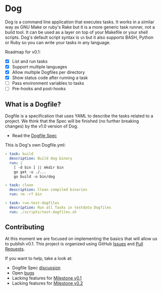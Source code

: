 # Dog

Dog is a command line application that executes tasks. It works in a similar way as GNU Make or ruby's Rake but it is a more generic task runner, not a build tool. It can be used as a layer on top of your Makefile or your shell scripts. Dog's default script syntax is `sh` but it also supports BASH, Python or Ruby so you can write your tasks in any language.

Roadmap for v0.1:

- [x] List and run tasks
- [x] Support multiple languages
- [x] Allow multiple Dogfiles per directory
- [x] Show status code after running a task
- [ ] Pass environment variables to tasks
- [ ] Pre-hooks and post-hooks

## What is a Dogfile?

Dogfile is a specification that uses YAML to describe the tasks related to a project. We think that the Spec will be finished (no further breaking changes) by the v1.0 version of Dog.

- Read the [Dogfile Spec](https://github.com/xsb/dog/blob/master/DOGFILE_SPEC.md)

This is Dog's own Dogfile.yml:

```yml
- task: build
  description: Build dog binary
  run: |
    [ -d bin ] || mkdir bin
    go get -u ./...
    go build -o bin/dog

- task: clean
  description: Clean compiled binaries
  run: rm -rf bin

- task: run-test-dogfiles
  description: Run all Tasks in testdata Dogfiles
  run: ./scripts/test-dogfiles.sh
```

## Contributing

At this moment we are focused on implementing the basics that will allow us to publish v0.1. This project is organized using GitHub [Issues](https://github.com/xsb/dog/issues) and [Pull Requests](https://github.com/xsb/dog/pulls).

If you want to help, take a look at:

- Dogfile Spec [discussion](https://github.com/xsb/dog/issues?q=is%3Aissue+is%3Aopen+label%3A%22dogfile+spec%22)
- Open [bugs](https://github.com/xsb/dog/issues?q=is%3Aissue+is%3Aopen+label%3Abug)
- Lacking features for [Milestone v0.1](https://github.com/xsb/dog/milestones/v0.1)
- Lacking features for [Milestone v0.2](https://github.com/xsb/dog/milestones/v0.2)
